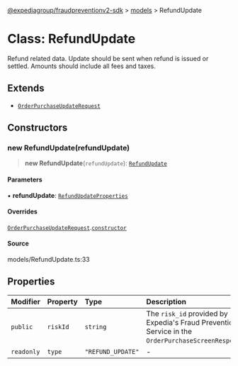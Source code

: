 [@expediagroup/fraudpreventionv2-sdk](../../index.md) > [models](../index.md) > RefundUpdate

# Class: RefundUpdate

Refund related data. Update should be sent when refund is issued or settled. Amounts should include all fees and taxes.

## Extends

- [`OrderPurchaseUpdateRequest`](OrderPurchaseUpdateRequest.md)

## Constructors

### new RefundUpdate(refundUpdate)

> **new RefundUpdate**(`refundUpdate`): [`RefundUpdate`](RefundUpdate.md)

#### Parameters

▪ **refundUpdate**: [`RefundUpdateProperties`](../interfaces/RefundUpdateProperties.md)

#### Overrides

[`OrderPurchaseUpdateRequest`](OrderPurchaseUpdateRequest.md).[`constructor`](OrderPurchaseUpdateRequest.md#constructors)

#### Source

models/RefundUpdate.ts:33

## Properties

| Modifier | Property | Type | Description | Inheritance | Source |
| :------ | :------ | :------ | :------ | :------ | :------ |
| `public` | `riskId` | `string` | The `risk_id` provided by Expedia\'s Fraud Prevention Service in the `OrderPurchaseScreenResponse`. | [`OrderPurchaseUpdateRequest`](OrderPurchaseUpdateRequest.md).`riskId` | models/OrderPurchaseUpdateRequest.ts:32 |
| `readonly` | `type` | `"REFUND_UPDATE"` | - | - | models/RefundUpdate.ts:31 |
